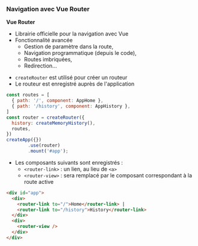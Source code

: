 ### Navigation avec Vue Router

<div class="r-stack">

<div class="fragment fade-out" data-fragment-index="1">

**Vue Router**
* Librairie officielle pour la navigation avec Vue
* Fonctionnalité avancée
  * Gestion de paramètre dans la route,
  * Navigation programmatique (depuis le code),
  * Routes imbriquées,
  * Redirection...
</div>

<div class="fragment fade-in" data-fragment-index="1">
<div class="fragment fade-out" data-fragment-index="3">

<div class="r-stack">

<div class="fragment fade-out" data-fragment-index="2">

* `createRouter` est utilisé pour créer un routeur
* Le routeur est enregistré auprès de l'application 

```javascript
const routes = [
  { path: '/', component: AppHome },
  { path: '/history', component: AppHistory },
]
const router = createRouter({
  history: createMemoryHistory(),
  routes,
})
createApp({})
        .use(router)
        .mount('#app');
```
</div>

<div class="fragment fade-in" data-fragment-index="2">

* Les composants suivants sont enregistrés :
  * `<router-link>` : un lien, au lieu de `<a>`
  * `<router-view>` : sera remplacé par le composant correspondant à la route active 

```html
<div id="app">
  <div>
    <router-link to="/">Home</router-link> |
    <router-link to="/history">History</router-link>
  </div>
  <div>
    <router-view />
  </div>
</div>
```
</div>

</div>

</div>
</div>

<div class="fragment fade-in-then-out" data-fragment-index="3">

<div data-code-example="vue-router" data-code-example-size="big"></div>

</div>


</div>
